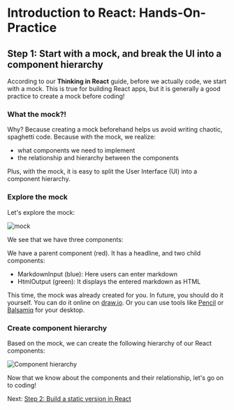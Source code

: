 # Introduction to React: Hands-On-Practice

## Step 1: Start with a mock, and break the UI into a component hierarchy

According to our **Thinking in React** guide, before we actually code, we start with a mock. This is true for building React apps, but it is generally a good practice to create a mock before coding!

### What the mock?!

Why? Because creating a mock beforehand helps us avoid writing chaotic, spaghetti code. Because with the mock, we realize: 
* what components we need to implement
* the relationship and hierarchy between the components

Plus, with the mock, it is easy to split the User Interface (UI) into a component hierarchy.

### Explore the mock

Let's explore the mock:

![mock](https://github.com/freeCodeCampLisbon/eventos/blob/master/basic-react/markdown-previewer/mock/markdown-previewer-mock.png)

We see that we have three components:

We have a parent component (red). It has a headline, and two child components:
* MarkdownInput (blue): Here users can enter markdown
* HtmlOutput (green): It displays the entered markdown as HTML

This time, the mock was already created for you. In future, you should do it yourself. You can do it online on [draw.io](https://draw.io). Or you can use tools like [Pencil](https://pencil.evolus.vn/) or [Balsamiq](https://balsamiq.com/) for your desktop.

### Create component hierarchy

Based on the mock, we can create the following hierarchy of our React components:

![Component hierarchy](https://github.com/freeCodeCampLisbon/eventos/blob/master/basic-react/markdown-previewer/mock/markdown-previewer-component-hierarchy.png)

Now that we know about the components and their relationship, let's go on to coding!

Next: [Step 2: Build a static version in React](tutorial-step2.md)